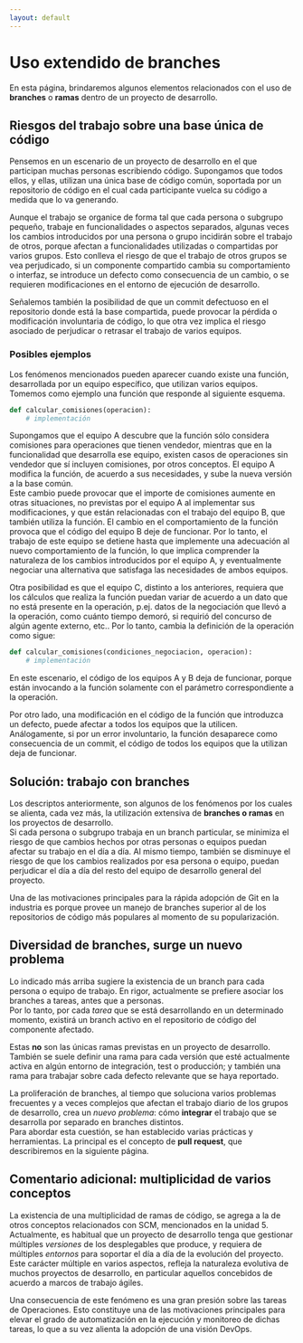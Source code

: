 ```yaml
---
layout: default
---
```


# Uso extendido de branches
En esta página, brindaremos algunos elementos relacionados con el uso de **branches** o **ramas** dentro de un proyecto de desarrollo.

## Riesgos del trabajo sobre una base única de código
Pensemos en un escenario de un proyecto de desarrollo en el que participan muchas personas escribiendo código.
Supongamos que todos ellos, y ellas, utilizan una única base de código común, soportada por un repositorio de código en el cual cada participante vuelca su código a medida que lo va generando.

Aunque el trabajo se organice de forma tal que cada persona o subgrupo pequeño, trabaje en funcionalidades o aspectos separados, algunas veces los cambios  introducidos por una persona o grupo incidirán sobre el trabajo de otros, porque afectan a funcionalidades utilizadas o compartidas por varios grupos. 
Esto conlleva el riesgo de que el trabajo de otros grupos se vea perjudicado, si un componente compartido cambia su comportamiento o interfaz, se introduce un defecto como consecuencia de un cambio, o se requieren modificaciones en el entorno de ejecución de desarrollo.

Señalemos también la posibilidad de que un commit defectuoso en el repositorio donde está la base compartida, puede provocar la pérdida o modificación involuntaria de código, lo que otra vez implica el riesgo asociado de perjudicar o retrasar el trabajo de varios equipos.


### Posibles ejemplos
Los fenómenos mencionados pueden aparecer cuando existe una función, desarrollada por un equipo específico, que utilizan varios equipos. Tomemos como ejemplo una función que responde al siguiente esquema.
``` python
def calcular_comisiones(operacion):
    # implementación
```

Supongamos que el equipo A descubre que la función sólo considera comisiones para operaciones que tienen vendedor, mientras que en la funcionalidad que desarrolla ese equipo, existen casos de operaciones sin vendedor que sí incluyen comisiones, por otros conceptos.
El equipo A modifica la función, de acuerdo a sus necesidades, y sube la nueva versión a la base común.  
Este cambio puede provocar que el importe de comisiones aumente en otras situaciones, no previstas por el equipo A al implementar sus modificaciones, y que están relacionadas con el trabajo del equipo B, que también utiliza la función. El cambio en el comportamiento de la función provoca que el código del  equipo B deje de funcionar. Por lo tanto, el trabajo de este equipo se detiene hasta que implemente una adecuación al nuevo comportamiento de la función, lo que implica comprender la naturaleza de los cambios introducidos por el equipo A, y eventualmente negociar una alternativa que satisfaga las necesidades de ambos equipos.

Otra posibilidad es que el equipo C, distinto a los anteriores, requiera que los cálculos que realiza la función puedan variar de acuerdo a un dato que no está presente en la operación, p.ej. datos de la negociación que llevó a la operación, como cuánto tiempo demoró, si requirió del concurso de algún agente externo, etc.. Por lo tanto, cambia la definición de la operación como sigue:
``` python
def calcular_comisiones(condiciones_negociacion, operacion):
    # implementación
```
En este escenario, el código de los equipos A y B deja de funcionar, porque están invocando a la función solamente con el parámetro correspondiente a la operación.

Por otro lado, una modificación en el código de la función que introduzca un defecto, puede afectar a todos los equipos que la utilicen.  
Análogamente, si por un error involuntario, la función desaparece como consecuencia de un commit, el código de todos los equipos que la utilizan deja de funcionar.


## Solución: trabajo con branches
Los descriptos anteriormente, son algunos de los fenómenos por los cuales se alienta, cada vez más, la utilización extensiva de **branches o ramas** en los proyectos de desarrollo.  
Si cada persona o subgrupo trabaja en un branch particular, se minimiza el riesgo de que cambios hechos por otras personas o equipos puedan afectar su trabajo en el día a día. Al mismo tiempo, también se disminuye el riesgo de que los cambios realizados por esa persona o equipo, puedan perjudicar el día a día del resto del equipo de desarrollo general del proyecto.

Una de las motivaciones principales para la rápida adopción de Git en la industria es porque provee un manejo de branches superior al de los repositorios de código más populares al momento de su popularización.


## Diversidad de branches, surge un nuevo problema
Lo indicado más arriba sugiere la existencia de un branch para cada persona o equipo de trabajo. En rigor, actualmente se prefiere asociar los branches a tareas, antes que a personas.  
Por lo tanto, por cada _tarea_ que se está desarrollando en un determinado momento, existirá un branch activo en el repositorio de código del componente afectado.

Estas **no** son las únicas ramas previstas en un proyecto de desarrollo.
También se suele definir una rama para cada versión que esté actualmente activa en algún entorno de integración, test o producción; y también una rama para trabajar sobre cada defecto relevante que se haya reportado.

La proliferación de branches, al tiempo que soluciona varios problemas frecuentes y a veces complejos que afectan el trabajo diario de los grupos de desarrollo, crea un _nuevo problema_: cómo **integrar** el trabajo que se desarrolla por separado en branches distintos.  
Para abordar esta cuestión, se han establecido varias prácticas y herramientas. La principal es el concepto de **pull request**, que describiremos en la siguiente página.


## Comentario adicional: multiplicidad de varios conceptos
La existencia de una multiplicidad de ramas de código, se agrega a la de otros conceptos relacionados con SCM, mencionados en la unidad 5.
Actualmente, es habitual que un proyecto de desarrollo tenga que gestionar múltiples _versiones_ de los desplegables que produce, y requiera de múltiples _entornos_ para soportar el día a día de la evolución del proyecto.  
Este carácter múltiple en varios aspectos, refleja la naturaleza evolutiva de muchos proyectos de desarrollo, en particular aquellos concebidos de acuerdo a marcos de trabajo ágiles.

Una consecuencia de este fenómeno es una gran presión sobre las tareas de Operaciones. Esto constituye una de las motivaciones principales para elevar el grado de automatización en la ejecución y monitoreo de dichas tareas, lo que a su vez alienta la adopción de una visión DevOps.
